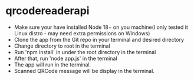 # qrcodereaderapi

- Make sure your have installed Node 18+ on you machine(I only tested it Linux distro - may need extra permissions on Windows)
- Clone the app from the Git repo in your terminal and desired directory
- Change directory to root in the terminal
- Run 'npm install' in under the root directory in the terminal
- After that, run 'node app.js' in the terminal
- The app will run in the terminal.
- Scanned QRCode message will be display in the terminal.
